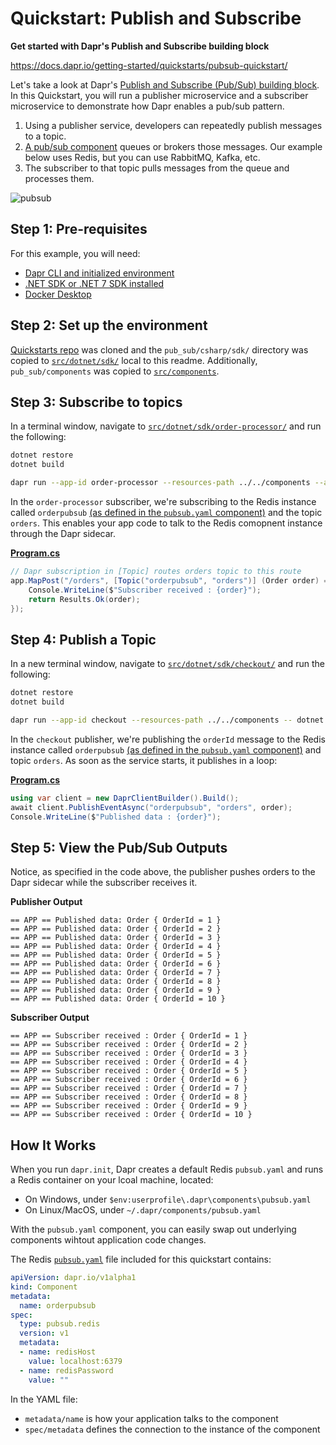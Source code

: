 # Quickstart: Publish and Subscribe

**Get started with Dapr's Publish and Subscribe building block**  

https://docs.dapr.io/getting-started/quickstarts/pubsub-quickstart/

Let's take a look at Dapr's [Publish and Subscribe (Pub/Sub) building block](https://docs.dapr.io/developing-applications/building-blocks/pubsub/). In this Quickstart, you will run a publisher microservice and a subscriber microservice to demonstrate how Dapr enables a pub/sub pattern.

1. Using a publisher service, developers can repeatedly publish messages to a topic.
2. [A pub/sub component](https://docs.dapr.io/concepts/components-concept/#pubsub-brokers) queues or brokers those messages. Our example below uses Redis, but you can use RabbitMQ, Kafka, etc.
3. The subscriber to that topic pulls messages from the queue and processes them.

![pubsub](https://docs.dapr.io/images/pubsub-quickstart/pubsub-diagram.png)

## Step 1: Pre-requisites

For this example, you will need:

* [Dapr CLI and initialized environment](https://docs.dapr.io/getting-started)
* [.NET SDK or .NET 7 SDK installed](https://dotnet.microsoft.com/download)
* [Docker Desktop](https://www.docker.com/products/docker-desktop)

## Step 2: Set up the environment

[Quickstarts repo](https://github.com/dapr/quickstarts/) was cloned and the `pub_sub/csharp/sdk/` directory was copied to [`src/dotnet/sdk/`](./src/dotnet/sdk/) local to this readme. Additionally, `pub_sub/components` was copied to [`src/components`](./src/components/).

## Step 3: Subscribe to topics

In a terminal window, navigate to [`src/dotnet/sdk/order-processor/`](./src/dotnet/sdk/order-processor/) and run the following:

```bash
dotnet restore
dotnet build

dapr run --app-id order-processor --resources-path ../../components --app-port 7002 -- dotnet run
```

In the `order-processor` subscriber, we're subscribing to the Redis instance called `orderpubsub` [(as defined in the `pubsub.yaml` component)](./src/components/pubsub.yaml) and the topic `orders`. This enables your app code to talk to the Redis comopnent instance through the Dapr sidecar.

[**Program.cs**](./src/dotnet/sdk/order-processor/Program.cs#L17)

```cs
// Dapr subscription in [Topic] routes orders topic to this route
app.MapPost("/orders", [Topic("orderpubsub", "orders")] (Order order) => {
    Console.WriteLine($"Subscriber received : {order}");
    return Results.Ok(order);
});
```

## Step 4: Publish a Topic

In a new terminal window, navigate to [`src/dotnet/sdk/checkout/`](./src/dotnet/sdk/checkout/) and run the following:

```bash
dotnet restore
dotnet build

dapr run --app-id checkout --resources-path ../../components -- dotnet run
```

In the `checkout` publisher, we're publishing the `orderId` message to the Redis instance called `orderpubsub` [(as defined in the `pubsub.yaml` component)](./src/components/pubsub.yaml) and topic `orders`. As soon as the service starts, it publishes in a loop:

[**Program.cs**](./src/dotnet/sdk/checkout/Program.cs#L8)

```cs
using var client = new DaprClientBuilder().Build();
await client.PublishEventAsync("orderpubsub", "orders", order);
Console.WriteLine($"Published data : {order}");
```

## Step 5: View the Pub/Sub Outputs

Notice, as specified in the code above, the publisher pushes orders to the Dapr sidecar while the subscriber receives it.

**Publisher Output**

```
== APP == Published data: Order { OrderId = 1 }
== APP == Published data: Order { OrderId = 2 }
== APP == Published data: Order { OrderId = 3 }
== APP == Published data: Order { OrderId = 4 }
== APP == Published data: Order { OrderId = 5 }
== APP == Published data: Order { OrderId = 6 }
== APP == Published data: Order { OrderId = 7 }
== APP == Published data: Order { OrderId = 8 }
== APP == Published data: Order { OrderId = 9 }
== APP == Published data: Order { OrderId = 10 }
```

**Subscriber Output**  

```
== APP == Subscriber received : Order { OrderId = 1 }       
== APP == Subscriber received : Order { OrderId = 2 }       
== APP == Subscriber received : Order { OrderId = 3 }       
== APP == Subscriber received : Order { OrderId = 4 }       
== APP == Subscriber received : Order { OrderId = 5 }       
== APP == Subscriber received : Order { OrderId = 6 }       
== APP == Subscriber received : Order { OrderId = 7 }       
== APP == Subscriber received : Order { OrderId = 8 }       
== APP == Subscriber received : Order { OrderId = 9 }       
== APP == Subscriber received : Order { OrderId = 10 }
```

## How It Works

When you run `dapr.init`, Dapr creates a default Redis `pubsub.yaml` and runs a Redis container on your lcoal machine, located:

* On Windows, under `$env:userprofile\.dapr\components\pubsub.yaml`
* On Linux/MacOS, under `~/.dapr/components/pubsub.yaml`

With the `pubsub.yaml` component, you can easily swap out underlying components wihtout application code changes.

The Redis [`pubsub.yaml`](./src/components/pubsub.yaml) file included for this quickstart contains:

```yaml
apiVersion: dapr.io/v1alpha1
kind: Component
metadata:
  name: orderpubsub
spec:
  type: pubsub.redis
  version: v1
  metadata:
  - name: redisHost
    value: localhost:6379
  - name: redisPassword
    value: ""
```

In the YAML file:

* `metadata/name` is how your application talks to the component
* `spec/metadata` defines the connection to the instance of the component